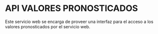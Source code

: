 # API VALORES PRONOSTICADOS

Este servicio web se encarga de proveer una interfaz para el acceso a los valores pronosticados por el servicio web.
